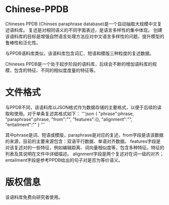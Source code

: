 # Chinese-PPDB
Chineses PPDB (Chinses paraphrase database)是一个自动抽取大规模中文复述语料库。
复述是对相同语义的不同字面表述，是语言多样性的集中体现。
创建该语料库的目标是增强自然语言处理方法应对中文语言多样性的问题，提升模型的鲁棒性和泛化性。

与PPDB语料库类似，该语料库包含词汇、短语和模版三种粒度的复述数据。



Chineses PPDB是一个处于起步阶段的语料库，后续会不断的增加语料库的规模，包含的特征、不同的相似度度量的特征等。

# 文件格式
与PPDB不同，该语料库以JSON格式作为数据存储的主要格式，以便于后续的读取和使用。对于单条复述其格式如下：
'''json
{
    "phrase":phrase,
    "paraphrase":phrase,
    "from":"",
    "features":{},
    "alignment":"",
    "entailment":""
}
'''

其中phrase是词、短语或模版，paraphrase是对应的复述，from字段是该该数据的来源，目前的主要来源包含：双语平行数据、单语对齐数据。
features字段是对该复述对的一些特征，例如编辑距离、词向量相似度等，包含多种特征。特征的列表及其说明在文件中详细描述。
alignment字段是两个复述对在词一级的对齐；
entailment字段是参考PPDB给出的句子对是否为等价语义。

# 版权信息

该语料库免费向研究者使用。

